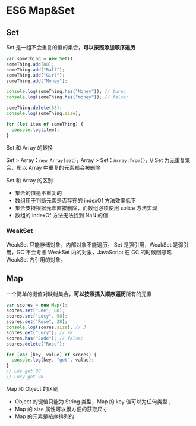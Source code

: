 # ES6 Map&Set

## Set

Set 是一组不会重复的值的集合，**可以按照添加顺序遍历**

```js
var someThing = new Set();
someThing.add(88);
someThing.add("Ball");
someThing.add("Girl");
someThing.add("Money");

console.log(someThing.has("Money")); // ture;
console.log(someThing.has("money")); // false;

someThing.delete(88);
console.log(someThing.size);

for (let item of someThing) {
  console.log(item);
}
```

Set 和 Array 的转换

Set > Array：`new Array(set);`
Array > Set：`Array.from();` // Set 为无重复集合，所以 Array 中重复的元素都会被删除

Set 和 Array 的区别

- 集合的值是不重复的
- 数组用于判断元素是否存在的 indexOf 方法效率低下
- 集合支持根据元素直接删除，而数组必须使用 splice 方法实现
- 数组的 indexOf 方法无法找到 NaN 的值

### WeakSet

WeakSet 只能存储对象，内部对象不能遍历。
Set 是强引用，WeakSet 是弱引用，GC 不会考虑 WeakSet 内的对象，JavaScript 在 GC 的时候回忽略 WeakSet 内引用的对象。

## Map

一个简单的键值对映射集合，**可以按照插入顺序遍历**所有的元素

```js
var scores = new Map();
scores.set("Lee", 88);
scores.set("Lucy", 98);
scores.set("Rose", 28);
console.log(scores.size); // 3
scores.get("Lucy"); // 98
scores.has("Jade"); // false;
scores.delete("Rose");

for (var [key, value] of scores) {
  console.log(key, "get", value);
}
// Lee get 88
// Lucy get 98
```

Map 和 Object 的区别:

- Object 的键值只能为 String 类型，Map 的 key 值可以为任何类型；
- Map 的 size 属性可以很方便的获取尺寸
- Map 的元素是按序排列的
